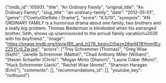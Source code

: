 {"tmdb_id": 105931, "title": "An Ordinary Family", "original_title": "An Ordinary Family", "slug_title": "an-ordinary-family", "date": "2012-05-01", "genre": ["Com\u00e9die / Drame"], "score": "6.0/10", "synopsis": "AN ORDINARY FAMILY is a humorous drama about one family, two brothers and a really big problem. Thomas Biederman is blindsided when his estranged brother, Seth, shows up unannounced to the annual family vacation\u2026 with his boyfriend.", "image": "https://image.tmdb.org/t/p/w185_and_h278_bestv2/5wzn28grM7BYmm1EuZZ5YLrILZw.jpg", "actors": ["Troy Schremmer (Thomas)", "Greg Wise (Seth)", "Janelle Schremmer (Mattie)", "Chad Anthony Miller (William)", "Steven Schaefer (Chris)", "Megan Minto (Sharon)", "Laurie Coker (Mom)", "Huck Schremmer (Jack)", "Rachel Wise (Annie)", "Shannon Haragan (Erin)"], "comments": [], "recommandations_id": [], "youtube_key": "notfound"}